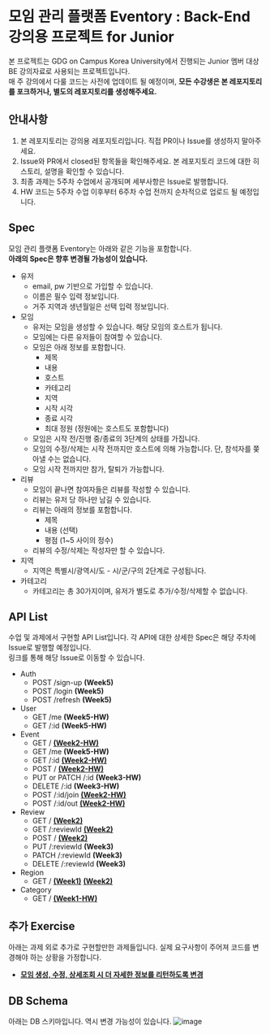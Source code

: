 # 모임 관리 플랫폼 Eventory : Back-End 강의용 프로젝트 for Junior
본 프로젝트는 GDG on Campus Korea University에서 진행되는 Junior 멤버 대상 BE 강의자료로 사용되는 프로젝트입니다.  
매 주 강의에서 다룰 코드는 사전에 업데이트 될 예정이며, **모든 수강생은 본 레포지토리를 포크하거나, 별도의 레포지토리를 생성해주세요.**

## 안내사항
1. 본 레포지토리는 강의용 레포지토리입니다. 직접 PR이나 Issue를 생성하지 말아주세요.
2. Issue와 PR에서 closed된 항목들을 확인해주세요. 본 레포지토리 코드에 대한 히스토리, 설명을 확인할 수 있습니다.
3. 최종 과제는 5주차 수업에서 공개되며 세부사항은 Issue로 발행합니다.
4. HW 코드는 5주차 수업 이후부터 6주차 수업 전까지 순차적으로 업로드 될 예정입니다.


## Spec

모임 관리 플랫폼 Eventory는 아래와 같은 기능을 포함합니다.      
**아래의 Spec은 향후 변경될 가능성이 있습니다.**

- 유저
    - email, pw 기반으로 가입할 수 있습니다.
    - 이름은 필수 입력 정보입니다.
    - 거주 지역과 생년월일은 선택 입력 정보입니다.
- 모임
    - 유저는 모임을 생성할 수 있습니다. 해당 모임의 호스트가 됩니다.
    - 모임에는 다른 유저들이 참여할 수 있습니다.
    - 모임은 아래 정보를 포함합니다.
        - 제목
        - 내용
        - 호스트
        - 카테고리
        - 지역
        - 시작 시각
        - 종료 시각
        - 최대 정원 (정원에는 호스트도 포함합니다)
    - 모임은 시작 전/진행 중/종료의 3단계의 상태를 가집니다.
    - 모임의 수정/삭제는 시작 전까지만 호스트에 의해 가능합니다. 단, 참석자를 쫒아낼 수는 없습니다.
    - 모임 시작 전까지만 참가, 탈퇴가 가능합니다.
- 리뷰
    - 모임이 끝나면 참여자들은 리뷰를 작성할 수 있습니다.
    - 리뷰는 유저 당 하나만 남길 수 있습니다.
    - 리뷰는 아래의 정보를 포함합니다.
        - 제목
        - 내용 (선택)
        - 평점 (1~5 사이의 정수)
    - 리뷰의 수정/삭제는 작성자만 할 수 있습니다.
- 지역
    - 지역은 특별시/광역시/도 - 시/군/구의 2단계로 구성됩니다.
- 카테고리
    - 카테고리는 총 30가지이며, 유저가 별도로 추가/수정/삭제할 수 없습니다.

## API List
수업 및 과제에서 구현할 API List입니다.
각 API에 대한 상세한 Spec은 해당 주차에 Issue로 발행할 예정입니다.  
링크를 통해 해당 Issue로 이동할 수 있습니다.

- Auth 
    - POST /sign-up **(Week5)**
    - POST /login **(Week5)**
    - POST /refresh **(Week5)**
- User
    - GET /me **(Week5-HW)**
    - GET /:id **(Week5-HW)**
- Event
    - GET / [**(Week2-HW)**](https://github.com/worjs/nest-study-eventory/issues/17)
    - GET /me **(Week5-HW)**
    - GET /:id [**(Week2-HW)**](https://github.com/worjs/nest-study-eventory/issues/16)
    - POST / [**(Week2-HW)**](https://github.com/worjs/nest-study-eventory/issues/14)
    - PUT or PATCH /:id **(Week3-HW)**
    - DELETE /:id **(Week3-HW)**
    - POST /:id/join [**(Week2-HW)**](https://github.com/worjs/nest-study-eventory/issues/18)
    - POST /:id/out [**(Week2-HW)**](https://github.com/worjs/nest-study-eventory/issues/19)
- Review
    - GET / [**(Week2)**](https://github.com/worjs/nest-study-eventory/issues/12)
    - GET /:reviewId [**(Week2)**](https://github.com/worjs/nest-study-eventory/issues/11)
    - POST / [**(Week2)**](https://github.com/worjs/nest-study-eventory/issues/10)
    - PUT /:reviewId **(Week3)**
    - PATCH /:reviewId **(Week3)**
    - DELETE /:reviewId **(Week3)**
- Region 
    - GET / [**(Week1)**](https://github.com/worjs/nest-study-eventory/issues/6)
      [**(Week2)**](https://github.com/worjs/nest-study-eventory/issues/9)
- Category 
    - GET / [**(Week1-HW)**](https://github.com/worjs/nest-study-eventory/issues/7)

## 추가 Exercise
아래는 과제 외로 추가로 구현할만한 과제들입니다. 실제 요구사항이 주어져 코드를 변경해야 하는 상황을 가정합니다.
- [**모임 생성, 수정, 상세조회 시 더 자세한 정보를 리턴하도록 변경**](https://github.com/worjs/nest-study-eventory/issues/15)


## DB Schema
아래는 DB 스키마입니다. 역시 변경 가능성이 있습니다.
![image](https://github.com/user-attachments/assets/1ffe4912-5e79-4826-99f1-0c8641b0c527)

